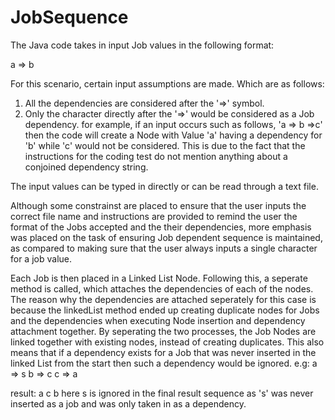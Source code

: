 # JobSequence
The Java code takes in input Job values in the following format:

a => b

For this scenario, certain input assumptions are made. Which are as follows:
1) All the dependencies are considered after the '=>' symbol.
2) Only the character directly after the '=>' would be considered as a Job dependency. for example, if an input occurs such as follows, 'a => b =>c' then the code will create a Node with Value 'a' having a dependency for 'b' while 'c' would not be considered. This is due to the fact that the instructions for the coding test do not mention anything about a conjoined dependency string.

The input values can be typed in directly or can be read through a text file.

Although some constrainst are placed to ensure that the user inputs the correct file name and instructions are provided to remind the user the format of the Jobs accepted and the their dependencies, more emphasis was placed on the task of ensuring Job dependent sequence is maintained, as compared to making sure that the user always inputs a single character for a job value.

Each Job is then placed in a Linked List Node. Following this, a seperate method is called, which attaches the dependencies of each of the nodes. The reason why the dependencies are attached seperately for this case is because the linkedList method ended up creating duplicate nodes for Jobs and the dependencies when executing Node insertion and dependency attachment together.
By seperating the two processes, the Job Nodes are linked together with existing nodes, instead of creating duplicates. This also means that if a dependency exists for a Job that was never inserted in the linked List from the start then such a dependency would be ignored. 
e.g:
a => s
b => c
c => a

result: a c b
here s is ignored in the final result sequence as 's' was never inserted as a job and was only taken in as a dependency.

